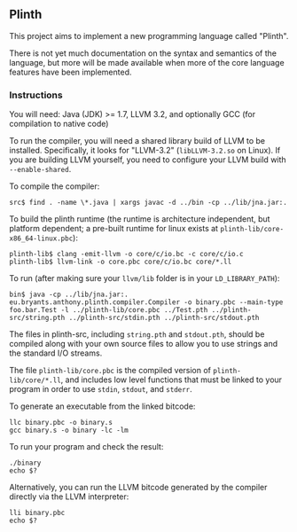 ## Plinth

This project aims to implement a new programming language called "Plinth".

There is not yet much documentation on the syntax and semantics of the language, but more will be made available when more of the core language features have been implemented.

### Instructions

You will need: Java (JDK) >= 1.7, LLVM 3.2, and optionally GCC (for compilation to native code)

To run the compiler, you will need a shared library build of LLVM to be installed. Specifically, it looks for "LLVM-3.2" (`libLLVM-3.2.so` on Linux). If you are building LLVM yourself, you need to configure your LLVM build with `--enable-shared`.

To compile the compiler:

    src$ find . -name \*.java | xargs javac -d ../bin -cp ../lib/jna.jar:.

To build the plinth runtime (the runtime is architecture independent, but platform dependent; a pre-built runtime for linux exists at `plinth-lib/core-x86_64-linux.pbc`):

    plinth-lib$ clang -emit-llvm -o core/c/io.bc -c core/c/io.c
    plinth-lib$ llvm-link -o core.pbc core/c/io.bc core/*.ll

To run (after making sure your `llvm/lib` folder is in your `LD_LIBRARY_PATH`):

    bin$ java -cp ../lib/jna.jar:. eu.bryants.anthony.plinth.compiler.Compiler -o binary.pbc --main-type foo.bar.Test -l ../plinth-lib/core.pbc ../Test.pth ../plinth-src/string.pth ../plinth-src/stdin.pth ../plinth-src/stdout.pth

The files in plinth-src, including `string.pth` and `stdout.pth`, should be compiled along with your own source files to allow you to use strings and the standard I/O streams.

The file `plinth-lib/core.pbc` is the compiled version of `plinth-lib/core/*.ll`, and includes low level functions that must be linked to your program in order to use `stdin`, `stdout`, and `stderr`.

To generate an executable from the linked bitcode:

    llc binary.pbc -o binary.s
    gcc binary.s -o binary -lc -lm

To run your program and check the result:

    ./binary
    echo $?

Alternatively, you can run the LLVM bitcode generated by the compiler directly via the LLVM interpreter:

    lli binary.pbc
    echo $?

